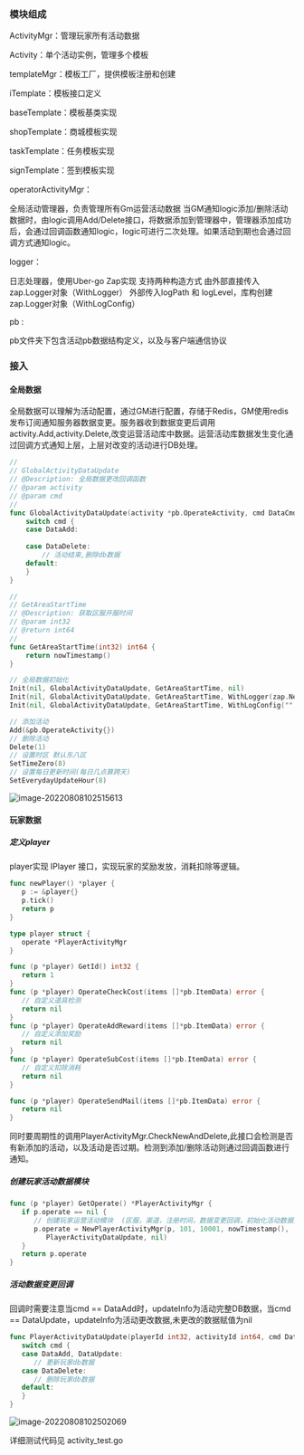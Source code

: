 

### 模块组成

ActivityMgr：管理玩家所有活动数据

Activity：单个活动实例，管理多个模板

templateMgr：模板工厂，提供模板注册和创建

iTemplate：模板接口定义

baseTemplate：模板基类实现

shopTemplate：商城模板实现

taskTemplate：任务模板实现

signTemplate：签到模板实现

operatorActivityMgr：

全局活动管理器，负责管理所有Gm运营活动数据
当GM通知logic添加/删除活动数据时，由logic调用Add/Delete接口，将数据添加到管理器中，管理器添加成功后，会通过回调函数通知logic，logic可进行二次处理。如果活动到期也会通过回调方式通知logic。


logger：

日志处理器，使用Uber-go Zap实现
支持两种构造方式
由外部直接传入zap.Logger对象（WithLogger）
外部传入logPath 和 logLevel，库构创建zap.Logger对象（WithLogConfig）



pb :

pb文件夹下包含活动pb数据结构定义，以及与客户端通信协议





### 接入

#### 全局数据

全局数据可以理解为活动配置，通过GM进行配置，存储于Redis，GM使用redis 发布订阅通知服务器数据变更。服务器收到数据变更后调用activity.Add,activity.Delete,改变运营活动库中数据。运营活动库数据发生变化通过回调方式通知上层，上层对改变的活动进行DB处理。

```go
//
// GlobalActivityDataUpdate
// @Description: 全局数据更改回调函数
// @param activity
// @param cmd
//
func GlobalActivityDataUpdate(activity *pb.OperateActivity, cmd DataCmd) {
	switch cmd {
	case DataAdd:
		
	case DataDelete:
		// 活动结束,删除db数据
	default:
	}
}

//
// GetAreaStartTime
// @Description: 获取区服开服时间
// @param int32
// @return int64
//
func GetAreaStartTime(int32) int64 {
	return nowTimestamp()
}

// 全局数据初始化
Init(nil, GlobalActivityDataUpdate, GetAreaStartTime, nil)
Init(nil, GlobalActivityDataUpdate, GetAreaStartTime, WithLogger(zap.New(zapcore.NewTee())))
Init(nil, GlobalActivityDataUpdate, GetAreaStartTime, WithLogConfig("", zap.DebugLevel))

// 添加活动
Add(&pb.OperateActivity{})
// 删除活动
Delete(1)
// 设置时区 默认东八区
SetTimeZero(8)
// 设置每日更新时间(每日几点算跨天)
SetEverydayUpdateHour(8)
```

![image-20220808102515613](https://s2.loli.net/2022/08/08/mESJhytX3DQ8Pir.png)


#### 玩家数据

##### 定义player

player实现 IPlayer 接口，实现玩家的奖励发放，消耗扣除等逻辑。

```go
func newPlayer() *player {
   p := &player{}
   p.tick()
   return p
}

type player struct {
   operate *PlayerActivityMgr
}

func (p *player) GetId() int32 {
   return 1
}
func (p *player) OperateCheckCost(items []*pb.ItemData) error {
   // 自定义道具检测
   return nil
}
func (p *player) OperateAddReward(items []*pb.ItemData) error {
   // 自定义添加奖励
   return nil
}
func (p *player) OperateSubCost(items []*pb.ItemData) error {
   // 自定义扣除消耗
   return nil
}

func (p *player) OperateSendMail(items []*pb.ItemData) error {
   return nil
}
```

同时要周期性的调用PlayerActivityMgr.CheckNewAndDelete,此接口会检测是否有新添加的活动，以及活动是否过期。检测到添加/删除活动则通过回调函数进行通知。



##### 创建玩家活动数据模块

```go
func (p *player) GetOperate() *PlayerActivityMgr {
   if p.operate == nil {
      // 创建玩家运营活动模块  (区服，渠道，注册时间，数据变更回调，初始化活动数据)
      p.operate = NewPlayerActivityMgr(p, 101, 10001, nowTimestamp(),
         PlayerActivityDataUpdate, nil)
   }
   return p.operate
}
```
##### 活动数据变更回调

回调时需要注意当cmd == DataAdd时，updateInfo为活动完整DB数据，当cmd == DataUpdate，updateInfo为活动更改数据,未更改的数据赋值为nil

```go
func PlayerActivityDataUpdate(playerId int32, activityId int64, cmd DataCmd, updateInfo *pb.OperateActivityDB) {
   switch cmd {
   case DataAdd, DataUpdate:
      // 更新玩家db数据
   case DataDelete:
      // 删除玩家db数据
   default:
   }
}
```

![image-20220808102502069](https://s2.loli.net/2022/08/08/dorcLpSP6fzGCxb.png)

详细测试代码见 activity_test.go





